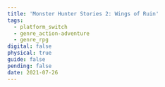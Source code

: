 ```yaml
---
title: 'Monster Hunter Stories 2: Wings of Ruin'
tags:
  - platform_switch
  - genre_action-adventure
  - genre_rpg
digital: false
physical: true
guide: false
pending: false
date: 2021-07-26
---
```


